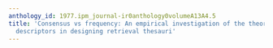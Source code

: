 ```yaml
---
anthology_id: 1977.ipm_journal-ir0anthology0volumeA13A4.5
title: 'Consensus vs frequency: An empirical investigation of the theories for identifying
  descriptors in designing retrieval thesauri'
---
```

